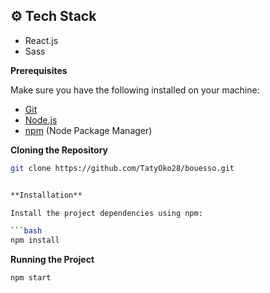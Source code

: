 ## <a name="tech-stack">⚙️ Tech Stack</a>


- React.js
- Sass

**Prerequisites**

Make sure you have the following installed on your machine:

- [Git](https://git-scm.com/)
- [Node.js](https://nodejs.org/en)
- [npm](https://www.npmjs.com/) (Node Package Manager)

**Cloning the Repository**

```bash
git clone https://github.com/TatyOko28/bouesso.git


**Installation**

Install the project dependencies using npm:

```bash
npm install
```

**Running the Project**

```bash
npm start
```